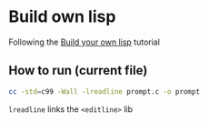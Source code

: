 # Build own lisp

Following the [Build your own lisp](https://buildyourownlisp.com) tutorial


## How to run (current file)

```bash
cc -std=c99 -Wall -lreadline prompt.c -o prompt
```

`lreadline` links the `<editline>` lib

